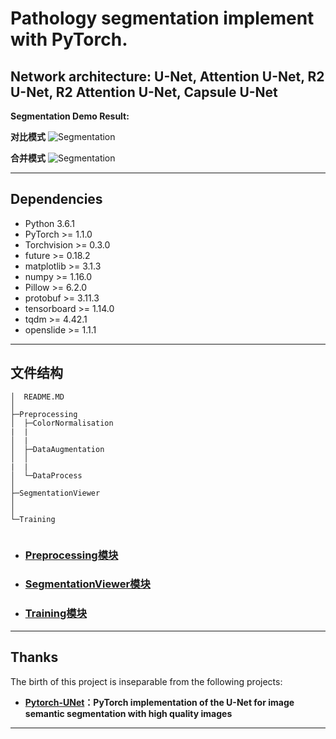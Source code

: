 <!--
 * @Author: TJUZQC
 * @Date: 2020-09-27 12:40:56
 * @LastEditors: TJUZQC
 * @LastEditTime: 2020-09-29 00:33:33
 * @Description: None
-->
# Pathology segmentation implement with PyTorch.
## Network architecture: U-Net, Attention U-Net, R2 U-Net, R2 Attention U-Net, Capsule U-Net

**Segmentation Demo Result:**

**对比模式**
![Segmentation](http://qhax9tu5e.hb-bkt.clouddn.com/%E5%BE%AE%E4%BF%A1%E6%88%AA%E5%9B%BE_20200927130059.png)

**合并模式**
![Segmentation](http://qhax9tu5e.hb-bkt.clouddn.com/%E5%BE%AE%E4%BF%A1%E6%88%AA%E5%9B%BE_20200927130120.png)

---
## Dependencies

- Python 3.6.1
- PyTorch >= 1.1.0
- Torchvision >= 0.3.0
- future >= 0.18.2
- matplotlib >= 3.1.3
- numpy >= 1.16.0
- Pillow >= 6.2.0
- protobuf >= 3.11.3
- tensorboard >= 1.14.0
- tqdm >= 4.42.1
- openslide >= 1.1.1

---
## 文件结构
```
│  README.MD
│
├─Preprocessing
│  ├─ColorNormalisation
|  |
│  |    
│  ├─DataAugmentation
│  │
|  |        
│  └─DataProcess
│          
├─SegmentationViewer
│
│          
└─Training
            
```
- ### [Preprocessing模块](./Preprocessing/README.MD)

- ### [SegmentationViewer模块](./SegmentationViewer/README.md)

- ### [Training模块](./Training/README.md)

---
## Thanks

The birth of this project is inseparable from the following projects:

- **[Pytorch-UNet](https://github.com/milesial/Pytorch-UNet)：PyTorch implementation of the U-Net for image semantic segmentation with high quality images**

---

